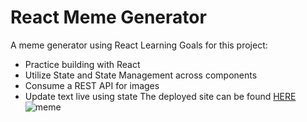 # React Meme Generator
A meme generator using React
Learning Goals for this project: 
- Practice building with React
- Utilize State and State Management across components
- Consume a REST API for images
- Update text live using state
The deployed site can be found [HERE](https://react-meme-generator-six.vercel.app/)
![meme](https://user-images.githubusercontent.com/96802470/190250460-6754ee15-db78-4a58-a867-eaf13ba6bc43.png)
